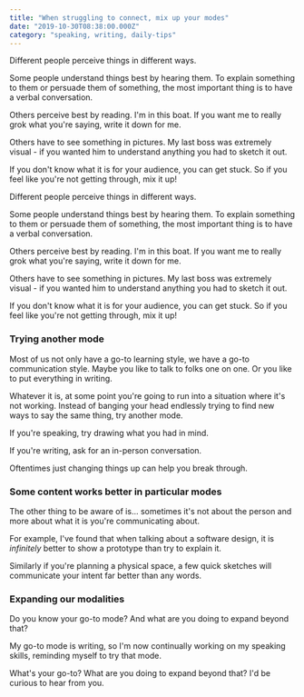 ```yaml
---
title: "When struggling to connect, mix up your modes"
date: "2019-10-30T08:38:00.000Z"
category: "speaking, writing, daily-tips"
---
```

Different people perceive things in different ways.

Some people understand things best by hearing them. To explain something to them or persuade them of something, the most important thing is to have a verbal conversation.

Others perceive best by reading. I'm in this boat. If you want me to really grok what you're saying, write it down for me.

Others have to see something in pictures. My last boss was extremely visual - if you wanted him to understand anything you had to sketch it out.

If you don't know what it is for your audience, you can get stuck. So if you feel like you're not getting through, mix it up!
<!-- more --> 

Different people perceive things in different ways.

Some people understand things best by hearing them. To explain something to them or persuade them of something, the most important thing is to have a verbal conversation.

Others perceive best by reading. I'm in this boat. If you want me to really grok what you're saying, write it down for me.

Others have to see something in pictures. My last boss was extremely visual - if you wanted him to understand anything you had to sketch it out.

If you don't know what it is for your audience, you can get stuck. So if you feel like you're not getting through, mix it up!


### Trying another mode

Most of us not only have a go-to learning style, we have a go-to communication style. Maybe you like to talk to folks one on one. Or you like to put everything in writing.

Whatever it is, at some point you're going to run into a situation where it's not working. Instead of banging your head endlessly trying to find new ways to say the same thing, try another mode.

If you're speaking, try drawing what you had in mind.

If you're writing, ask for an in-person conversation.

Oftentimes just changing things up can help you break through.

### Some content works better in particular modes

The other thing to be aware of is... sometimes it's not about the person and more about what it is you're communicating about.

For example, I've found that when talking about a software design, it is _infinitely_ better to show a prototype than try to explain it.

Similarly if you're planning a physical space, a few quick sketches will communicate your intent far better than any words.

### Expanding our modalities

Do you know your go-to mode? And what are you doing to expand beyond that?

My go-to mode is writing, so I'm now continually working on my speaking skills, reminding myself to try that mode. 

What's your go-to? What are you doing to expand beyond that? I'd be curious to hear from you.


